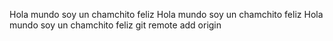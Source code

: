 Hola mundo soy un chamchito feliz
Hola mundo soy un chamchito feliz
Hola mundo soy un chamchito feliz
git remote add origin
